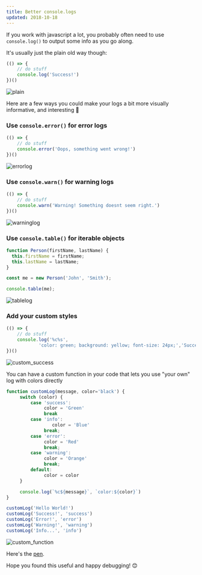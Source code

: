 ```yaml
---
title: Better console.logs
updated: 2018-10-18
---
```

If you work with javascript a lot, you probably often need to use `console.log()` to output some info as you go along.

It's usually just the plain old way though:
```javascript
(() => {
    // do stuff
    console.log('Success!')
})()
```
![plain](https://thepracticaldev.s3.amazonaws.com/i/7c9pbcb63avm83drprur.png)

Here are a few ways you could make your logs a bit more visually informative, and interesting 🙂

### Use `console.error()` for error logs
```javascript
(() => {
    // do stuff
    console.error('Oops, something went wrong!')
})()
```
![errorlog](https://thepracticaldev.s3.amazonaws.com/i/d2sjc7fbnab0ihih2718.png)

### Use `console.warn()` for warning logs
```javascript
(() => {
    // do stuff
    console.warn('Warning! Something doesnt seem right.')
})()
```
![warninglog](https://thepracticaldev.s3.amazonaws.com/i/5d5je9x3d5kex8y7kosz.png)

### Use `console.table()` for iterable objects
```javascript
function Person(firstName, lastName) {
  this.firstName = firstName;
  this.lastName = lastName;
}

const me = new Person('John', 'Smith');

console.table(me);
```
![tablelog](https://thepracticaldev.s3.amazonaws.com/i/smtigum4notzzl2gjrnq.png)


### Add your custom styles
```javascript
(() => {
    // do stuff
    console.log('%c%s',
            'color: green; background: yellow; font-size: 24px;','Success!')
})()
```
![custom_success](https://thepracticaldev.s3.amazonaws.com/i/2ey09anydalwx4jo89nk.png)

You can have a custom function in your code that lets you use "your own" log with colors directly

```javascript
function customLog(message, color='black') {
     switch (color) {
         case 'success':  
              color = 'Green'
              break
         case 'info':     
                 color = 'Blue'  
              break;
         case 'error':   
              color = 'Red'   
              break;
         case 'warning':  
              color = 'Orange' 
              break;
         default: 
              color = color
     }

     console.log(`%c${message}`, `color:${color}`)
}

customLog('Hello World!')
customLog('Success!', 'success')
customLog('Error!', 'error')
customLog('Warning!', 'warning')
customLog('Info...', 'info')
```
![custom_function](https://thepracticaldev.s3.amazonaws.com/i/utfaa6x2ryx37z9540nn.png)

Here's the [pen](https://codepen.io/wang0nya/pen/PyRJmO). 

Hope you found this useful and happy debugging! 😊
